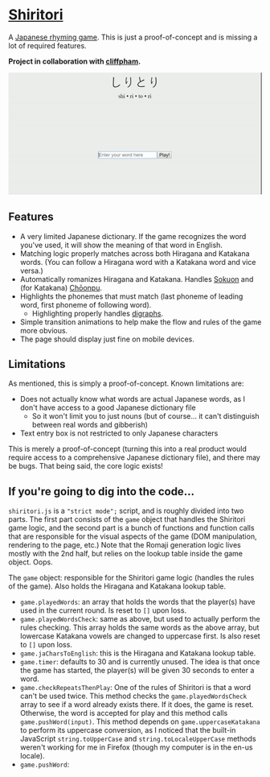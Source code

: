 [Shiritori](https://chuynh18.github.io/shiritori/)
=========

A [Japanese rhyming game](https://en.wikipedia.org/wiki/Shiritori).  This is just a proof-of-concept and is missing a lot of required features.

**Project in collaboration with [cliffpham](https://github.com/cliffpham).**

![gameplay snippet](assets/img/example.gif)

Features
--------
* A very limited Japanese dictionary.  If the game recognizes the word you've used, it will show the meaning of that word in English.
* Matching logic properly matches across both Hiragana and Katakana words.  (You can follow a Hiragana word with a Katakana word and vice versa.)
* Automatically romanizes Hiragana and Katakana.  Handles [Sokuon](https://en.wikipedia.org/wiki/Sokuon) and (for Katakana) [Chōonpu](https://en.wikipedia.org/wiki/Ch%C5%8Donpu).
* Highlights the phonemes that must match (last phoneme of leading word, first phoneme of following word).
    * Highlighting properly handles [digraphs](https://en.wikipedia.org/wiki/Y%C5%8Don).
* Simple transition animations to help make the flow and rules of the game more obvious.
* The page should display just fine on mobile devices.

Limitations
-----------

As mentioned, this is simply a proof-of-concept.  Known limitations are:
* Does not actually know what words are actual Japanese words, as I don't have access to a good Japanese dictionary file
    * So it won't limit you to just nouns (but of course...  it can't distinguish between real words and gibberish)
* Text entry box is not restricted to only Japanese characters
  
This is merely a proof-of-concept (turning this into a real product would require access to a comprehensive Japanese dictionary file), and there may be bugs.  That being said, the core logic exists!

If you're going to dig into the code...
---------------------------------------

`shiritori.js` is a `"strict mode";` script, and is roughly divided into two parts.  The first part consists of the `game` object that handles the Shiritori game logic, and the second part is a bunch of functions and function calls that are responsible for the visual aspects of the game (DOM manipulation, rendering to the page, etc.)  Note that the Romaji generation logic lives mostly with the 2nd half, but relies on the lookup table inside the game object.  Oops.

The `game` object:  responsible for the Shiritori game logic (handles the rules of the game).  Also holds the Hiragana and Katakana lookup table.
* `game.playedWords`:  an array that holds the words that the player(s) have used in the current round.  Is reset to `[]` upon loss.
* `game.playedWordsCheck`:  same as above, but used to actually perform the rules checking.  This array holds the same words as the above array, but lowercase Katakana vowels are changed to uppercase first.  Is also reset to `[]` upon loss.
* `game.jaCharsToEnglish`:  this is the Hiragana and Katakana lookup table.
* `game.timer`:  defaults to 30 and is currently unused.  The idea is that once the game has started, the player(s) will be given 30 seconds to enter a word.
* `game.checkRepeatsThenPlay`:  One of the rules of Shiritori is that a word can't be used twice.  This method checks the `game.playedWordsCheck` array to see if a word already exists there.  If it does, the game is reset.  Otherwise, the word is accepted for play and this method calls `game.pushWord(input)`.  This method depends on `game.uppercaseKatakana` to perform its uppercase conversion, as I noticed that the built-in JavaScript `string.toUpperCase` and `string.toLocaleUpperCase` methods weren't working for me in Firefox (though my computer is in the en-us locale).
* `game.pushWord`:  